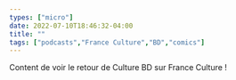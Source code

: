 ```yaml
---
types: ["micro"]
date: 2022-07-10T18:46:32-04:00
title: ""
tags: ["podcasts","France Culture","BD","comics"]
---
```

Content de voir le retour de Culture BD sur France Culture !
